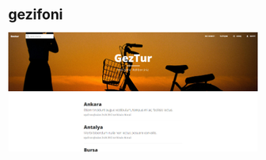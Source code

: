 # gezifoni
![Açıklama](https://github.com/ercansahin16/gezifoni/blob/main/Gezifoni-master/screencaptures/screencapture-01-about.png.png)
